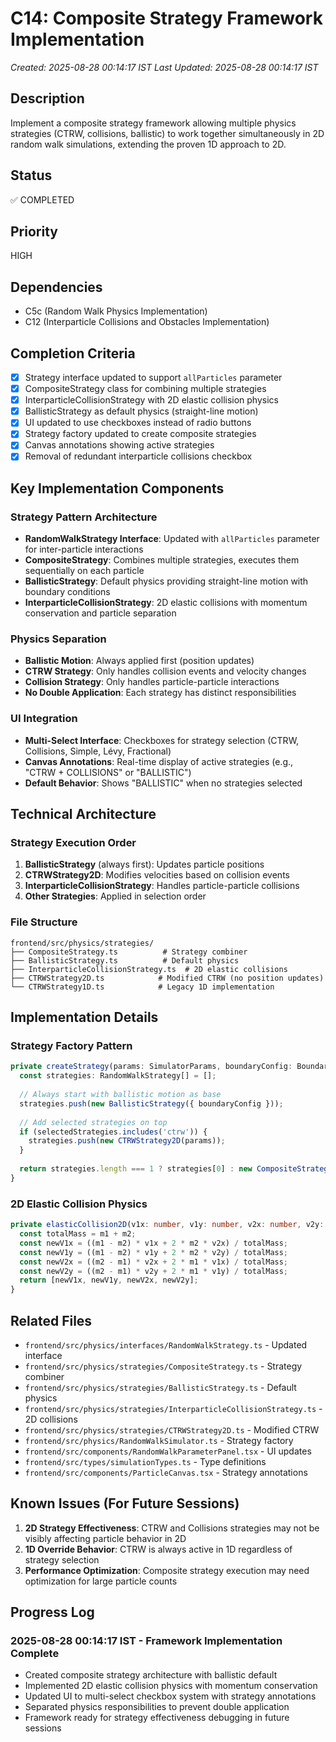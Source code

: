 # C14: Composite Strategy Framework Implementation

*Created: 2025-08-28 00:14:17 IST*
*Last Updated: 2025-08-28 00:14:17 IST*

## Description
Implement a composite strategy framework allowing multiple physics strategies (CTRW, collisions, ballistic) to work together simultaneously in 2D random walk simulations, extending the proven 1D approach to 2D.

## Status
✅ COMPLETED

## Priority
HIGH

## Dependencies
- C5c (Random Walk Physics Implementation)
- C12 (Interparticle Collisions and Obstacles Implementation)

## Completion Criteria
- [x] Strategy interface updated to support `allParticles` parameter
- [x] CompositeStrategy class for combining multiple strategies
- [x] InterparticleCollisionStrategy with 2D elastic collision physics
- [x] BallisticStrategy as default physics (straight-line motion)
- [x] UI updated to use checkboxes instead of radio buttons
- [x] Strategy factory updated to create composite strategies
- [x] Canvas annotations showing active strategies
- [x] Removal of redundant interparticle collisions checkbox

## Key Implementation Components

### Strategy Pattern Architecture
- **RandomWalkStrategy Interface**: Updated with `allParticles` parameter for inter-particle interactions
- **CompositeStrategy**: Combines multiple strategies, executes them sequentially on each particle
- **BallisticStrategy**: Default physics providing straight-line motion with boundary conditions
- **InterparticleCollisionStrategy**: 2D elastic collisions with momentum conservation and particle separation

### Physics Separation
- **Ballistic Motion**: Always applied first (position updates)
- **CTRW Strategy**: Only handles collision events and velocity changes
- **Collision Strategy**: Only handles particle-particle interactions
- **No Double Application**: Each strategy has distinct responsibilities

### UI Integration
- **Multi-Select Interface**: Checkboxes for strategy selection (CTRW, Collisions, Simple, Lévy, Fractional)
- **Canvas Annotations**: Real-time display of active strategies (e.g., "CTRW + COLLISIONS" or "BALLISTIC")
- **Default Behavior**: Shows "BALLISTIC" when no strategies selected

## Technical Architecture

### Strategy Execution Order
1. **BallisticStrategy** (always first): Updates particle positions
2. **CTRWStrategy2D**: Modifies velocities based on collision events
3. **InterparticleCollisionStrategy**: Handles particle-particle collisions
4. **Other Strategies**: Applied in selection order

### File Structure
```
frontend/src/physics/strategies/
├── CompositeStrategy.ts          # Strategy combiner
├── BallisticStrategy.ts          # Default physics
├── InterparticleCollisionStrategy.ts  # 2D elastic collisions
├── CTRWStrategy2D.ts            # Modified CTRW (no position updates)
└── CTRWStrategy1D.ts            # Legacy 1D implementation
```

## Implementation Details

### Strategy Factory Pattern
```typescript
private createStrategy(params: SimulatorParams, boundaryConfig: BoundaryConfig): RandomWalkStrategy {
  const strategies: RandomWalkStrategy[] = [];
  
  // Always start with ballistic motion as base
  strategies.push(new BallisticStrategy({ boundaryConfig }));
  
  // Add selected strategies on top
  if (selectedStrategies.includes('ctrw')) {
    strategies.push(new CTRWStrategy2D(params));
  }
  
  return strategies.length === 1 ? strategies[0] : new CompositeStrategy(strategies);
}
```

### 2D Elastic Collision Physics
```typescript
private elasticCollision2D(v1x: number, v1y: number, v2x: number, v2y: number, m1: number, m2: number): [number, number, number, number] {
  const totalMass = m1 + m2;
  const newV1x = ((m1 - m2) * v1x + 2 * m2 * v2x) / totalMass;
  const newV1y = ((m1 - m2) * v1y + 2 * m2 * v2y) / totalMass;
  const newV2x = ((m2 - m1) * v2x + 2 * m1 * v1x) / totalMass;
  const newV2y = ((m2 - m1) * v2y + 2 * m1 * v1y) / totalMass;
  return [newV1x, newV1y, newV2x, newV2y];
}
```

## Related Files
- `frontend/src/physics/interfaces/RandomWalkStrategy.ts` - Updated interface
- `frontend/src/physics/strategies/CompositeStrategy.ts` - Strategy combiner
- `frontend/src/physics/strategies/BallisticStrategy.ts` - Default physics
- `frontend/src/physics/strategies/InterparticleCollisionStrategy.ts` - 2D collisions
- `frontend/src/physics/strategies/CTRWStrategy2D.ts` - Modified CTRW
- `frontend/src/physics/RandomWalkSimulator.ts` - Strategy factory
- `frontend/src/components/RandomWalkParameterPanel.tsx` - UI updates
- `frontend/src/types/simulationTypes.ts` - Type definitions
- `frontend/src/components/ParticleCanvas.tsx` - Strategy annotations

## Known Issues (For Future Sessions)
1. **2D Strategy Effectiveness**: CTRW and Collisions strategies may not be visibly affecting particle behavior in 2D
2. **1D Override Behavior**: CTRW is always active in 1D regardless of strategy selection
3. **Performance Optimization**: Composite strategy execution may need optimization for large particle counts

## Progress Log

### 2025-08-28 00:14:17 IST - Framework Implementation Complete
- Created composite strategy architecture with ballistic default
- Implemented 2D elastic collision physics with momentum conservation
- Updated UI to multi-select checkbox system with strategy annotations
- Separated physics responsibilities to prevent double application
- Framework ready for strategy effectiveness debugging in future sessions
